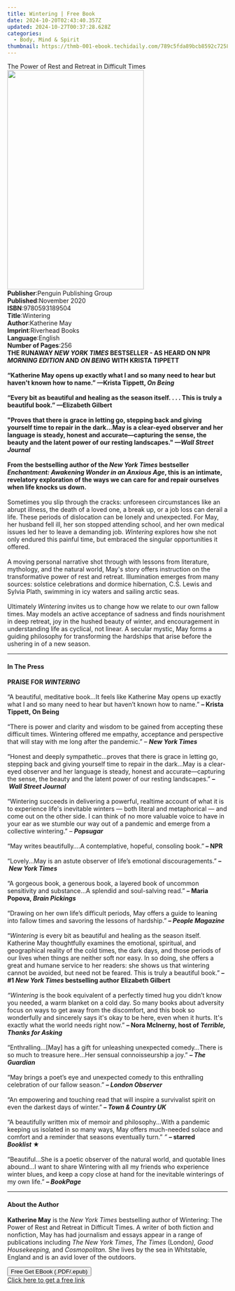 ```yaml
---
title: Wintering | Free Book
date: 2024-10-20T02:43:40.357Z
updated: 2024-10-27T00:37:28.628Z
categories:
  - Body, Mind & Spirit
thumbnail: https://thmb-001-ebook.techidaily.com/789c5fda89bcb8592c725875c944d7bcef4cd35ff93c2e2393adb5bf80e41a5e.jpg
---
```

<main id="book-container">
  <div class="flex flex-col">
    <div class="book-brief flex-1 py-6 px-4 sm:p-6 md:py-10 md:px-8">
      <!-- brief-->
      <div class="book-brief-main">
        The Power of Rest and Retreat in Difficult Times
      </div>
    </div>
    <div
      class="book-meta-info flex-1 grid gap-4 col-start-1 col-end-3 row-start-1 sm:mb-6 sm:grid-cols-4 lg:gap-6 lg:col-start-2 lg:row-end-6 lg:row-span-6 lg:mb-0"
    >
      <div
        class="book-meta-info-left place-content-center mt-4 p-4 text-sm leading-6 col-start-2 col-span-2 dark:text-slate-400"
      >
        <img
          class="w-full h-500 object-cover rounded-lg sm:h-255 sm:col-span-2 lg:col-span-full"
          src="https://img-001-ebook.techidaily.com/755fc4704adf1dede499d498c78f3d6a31adae8f46c76071b336cd7e95e34983.jpg"
          alt=""
          width="312"
          height="500"
        />
      </div>
      <div
        class="book-meta-info-right mt-2 col-start-1 row-start-2 col-span-3 self-center"
      >
        <!-- meta data  -->
        <div class="flex flex-col px-4 md:px-8">
          <div class="flex-1">
            <strong>Publisher</strong>:<span class="px-2"
              >Penguin Publishing Group</span
            >
          </div>
          <div class="flex-1">
            <strong>Published</strong>:<span class="px-2">November 2020</span>
          </div>
          <div class="flex-1">
            <strong>ISBN</strong>:<span class="px-2">9780593189504</span>
          </div>
          <div class="flex-1">
            <strong>Title</strong>:<span class="px-2">Wintering</span>
          </div>
          <div class="flex-1">
            <strong>Author</strong>:<span class="px-2">Katherine May</span>
          </div>
          <div class="flex-1">
            <strong>Imprint</strong>:<span class="px-2">Riverhead Books</span>
          </div>
          <div class="flex-1">
            <strong>Language</strong>:<span class="px-2">English</span>
          </div>
          <div class="flex-1">
            <strong>Number of Pages</strong>:<span class="px-2">256</span>
          </div>
        </div>
      </div>
    </div>
    <div class="book-description flex-1 py-6 px-4 sm:p-6 md:py-10 md:px-8">
      <div class="book-description-main">
        <div accordion-content="" id="description">
          <b
            >THE RUNAWAY <i>NEW YORK TIMES</i> BESTSELLER - AS HEARD ON NPR
            <i>MORNING EDITION</i> AND <i>ON BEING</i> WITH KRISTA TIPPETT<br /><br />“Katherine
            May opens up exactly what I and so many need to hear but haven't
            known how to name.”&nbsp;—Krista Tippett, <i>On Being</i
            ><br /><br />“Every bit as beautiful and healing as the season
            itself. . . . This is truly a beautiful book.”&nbsp;—Elizabeth
            Gilbert&nbsp;&nbsp;<br /><br />"Proves that there is grace in
            letting go, stepping back and giving yourself time to repair in the
            dark...May is a clear-eyed observer and her language is steady,
            honest and accurate—capturing the sense, the beauty and the latent
            power of our resting landscapes." <i>—Wall Street Journal</i
            ><br /><br />From the bestselling author of the
            <i>New York Times</i> bestseller
            <i>Enchantment: Awakening Wonder in an Anxious Age</i>, this is an
            intimate, revelatory exploration of the ways we can care for and
            repair ourselves when life knocks us down.<br /></b
          ><br />
          Sometimes you slip through the cracks: unforeseen circumstances like
          an abrupt illness, the death of a loved one, a break up, or a job loss
          can derail a life. These periods of dislocation can be lonely and
          unexpected. For May, her husband fell ill, her son stopped attending
          school, and her own medical issues led her to leave a demanding job.
          <i>Wintering</i> explores how she not only endured this painful time,
          but embraced the singular opportunities it offered.<br /><br />A
          moving personal narrative shot through with lessons from literature,
          mythology, and the natural world, May's story offers instruction on
          the transformative power of rest and retreat. Illumination emerges
          from many sources: solstice celebrations and dormice hibernation, C.S.
          Lewis and Sylvia Plath, swimming in icy waters and sailing arctic
          seas. <br /><br />Ultimately <i>Wintering</i> invites us to change how
          we relate to our own fallow times. May models an active acceptance of
          sadness and finds nourishment in deep retreat, joy in the hushed
          beauty of winter, and encouragement in understanding life as cyclical,
          not linear. A secular mystic, May forms a guiding philosophy for
          transforming the hardships that arise before the ushering in of a new
          season.
        </div>
        <div class="accordion-fader"></div>
      </div>
    </div>
    <div class="book-excerpts flex-1 py-6 px-4 sm:p-6 md:py-10 md:px-8">
      <!-- excerpts-->
      <div class="book-excerpts-main">
        <hr />
        <h4 class="placeholder placeholder-heading">
          <span>In The Press</span>
        </h4>
        <p>
          <b>PRAISE FOR <i>WINTERING</i></b
          ><br /><br />“A beautiful, meditative book…It feels like Katherine May
          opens up exactly what I and so many need to hear but haven’t known how
          to name.” <b>–&nbsp;Krista Tippett, On Being</b><br /><br />“There is
          power and clarity and wisdom to be gained from accepting these
          difficult times. Wintering offered me&nbsp;empathy, acceptance and
          perspective that will stay with me long after the pandemic.” –
          <b><i>New York Times</i> </b><br /><br />“Honest and deeply
          sympathetic...proves that there is grace in letting go, stepping back
          and giving yourself time to repair in the dark...May is a clear-eyed
          observer and her language is steady, honest and accurate—capturing the
          sense, the beauty and the latent power of our resting landscapes.”
          <b>–&nbsp;<i>Wall Street Journal</i></b
          ><br />
          &nbsp;<br />“Wintering&nbsp;succeeds in delivering a powerful,
          realtime account of what it is to experience life's inevitable winters
          — both literal and metaphorical — and come out on the other side. I
          can think of no more valuable voice to have in your ear as we stumble
          our way out of a pandemic and emerge from a collective wintering.” –
          <b><i>Popsugar</i></b
          ><br /><br />
          “May writes beautifully….A contemplative, hopeful, consoling book.”<b
            >&nbsp;<b>–&nbsp;</b>NPR</b
          ><br />
          &nbsp;<br />“Lovely...May&nbsp;is an astute observer of life’s
          emotional discouragements.” <b>–&nbsp;<i>New York Times</i></b
          ><br /><b
            ><i><br /></i></b
          >“A gorgeous book, a generous book, a layered book of uncommon
          sensitivity and substance…A splendid and soul-salving read.”&nbsp;<i
            ><b>–&nbsp;</b></i
          ><b>Maria Popova,&nbsp;<i>Brain Pickings</i></b
          ><br /><br />“Drawing on her own life’s difficult periods, May offers
          a guide to leaning into fallow times and savoring the lessons of
          hardship.” <b><i>– People Magazine</i></b
          ><br /><br />“<i>Wintering</i>&nbsp;is every bit as beautiful and
          healing as the season itself. Katherine May thoughtfully examines the
          emotional, spiritual, and geographical reality of the cold times, the
          dark days, and those periods of our lives when things are neither soft
          nor easy. In so doing, she offers a great and humane service to her
          readers: she shows us that wintering cannot be avoided, but need not
          be feared. This is truly a beautiful book.”&nbsp;<b
            >– #1&nbsp;<i>New York Times</i>&nbsp;bestselling author</b
          >&nbsp;<b>Elizabeth Gilbert</b><br />
          &nbsp;<br /><i>“Wintering</i>&nbsp;is the book equivalent of a
          perfectly timed hug you didn’t know you needed, a warm blanket on a
          cold day. So many books about adversity focus on ways to get away from
          the discomfort, and this book so wonderfully and sincerely says it's
          okay to be here, even when it hurts. It's exactly what the world needs
          right now.”&nbsp;<b
            >–&nbsp;Nora McInerny, host of&nbsp;<i
              >Terrible, Thanks for Asking</i
            ></b
          ><br />
          &nbsp;<br />
          “Enthralling…[May] has a gift for unleashing unexpected comedy…There
          is so much to treasure here…Her sensual connoisseurship a
          joy.”&nbsp;<b>–&nbsp;<i>The Guardian</i></b
          ><br />
          &nbsp;<br />
          “May brings a poet’s eye and unexpected comedy to this enthralling
          celebration of our fallow season.”&nbsp;<b
            >– <i>London&nbsp;Observer</i></b
          ><br /><br />“An empowering and touching read that will inspire a
          survivalist spirit on even the darkest days of winter.”<b>
            – <i>Town &amp; Country UK<br /><br /></i></b
          >“A&nbsp;beautifully written mix of memoir and philosophy...With a
          pandemic keeping us isolated in so many ways, May offers much-needed
          solace and comfort and a reminder that seasons eventually turn.”<i
            >&nbsp;”&nbsp;<b>–</b></i
          ><b>&nbsp;starred <i>Booklist&nbsp;</i>★</b><i>&nbsp;&nbsp;</i
          ><br /><br />“Beautiful...She is a poetic observer of the natural
          world, and quotable lines abound...I want to share Wintering with all
          my friends who experience winter blues, and keep a copy close at hand
          for the inevitable winterings of my own life.”&nbsp;<b
            >–&nbsp;<i>BookPage</i></b
          >
        </p>
      </div>
    </div>
    <div class="book-about-author flex-1 py-6 px-4 sm:p-6 md:py-10 md:px-8">
      <!-- about author-->
      <div class="book-main-author-main">
        <hr />
        <h4 class="placeholder placeholder-heading">
          <span>About the Author</span>
        </h4>
        <p>
          <b>Katherine May</b> is the <i>New York Times</i> bestselling author
          of Wintering: The Power of Rest and Retreat in Difficult Times. A
          writer of both fiction and nonfiction, May has had journalism and
          essays appear in a range of publications including
          <i>The New York Times</i>, <i>The Times</i> (London<i
            >), Good Housekeeping,</i
          >
          and <i>Cosmopolitan.</i> She lives by the sea in Whitstable, England
          and is an avid lover of the outdoors.
        </p>
      </div>
    </div>
    <div class="book-free-get flex-1 py-6 px-4 sm:p-6 md:py-10 md:px-8">
      <button
        id="btn-free-get"
        class="bg-blue-500 hover:bg-blue-700 text-white font-bold py-2 px-4 rounded"
      >
        Free Get EBook (.PDF/.epub)
      </button>
      <div id="countdown-display" class="px-2 text-lg mt-2"></div>
      <a
        id="free-link"
        class="hidden bg-blue-500 hover:bg-blue-700 text-white font-bold py-2 px-4 rounded"
        href="https://www.ebooks.com/en-us/book/209972388/wintering/katherine-may/"
        target="_blank"
        >Click here to get a free link</a
      >
    </div>
    <script>
      let countdownTime = 0;
      let countdownInterval = null;
      document
        .getElementById('btn-free-get')
        .addEventListener('click', startCountdown);
      function startCountdown() {
        countdownTime = new Date().getTime() + 60000 * 3;
        countdownInterval = setInterval(updateCountdown, 1000);
        document.getElementById('btn-free-get').disabled = true;
        document
          .getElementById('btn-free-get')
          .classList.add('bg-gray-500', 'cursor-not-allowed');
      }
      function updateCountdown() {
        let currentTime = new Date().getTime();
        let timeLeft = countdownTime - currentTime;
        let secondsLeft = Math.floor(timeLeft / 1000);
        document.getElementById('countdown-display').innerHTML =
          `Remaining time: ${secondsLeft} seconds.`;
        if (secondsLeft <= 0) {
          clearInterval(countdownInterval);
          document.getElementById('btn-free-get').classList.add('hidden');
          document.getElementById('free-link').classList.remove('hidden');
          document.getElementById('countdown-display').innerHTML = '';
        }
      }
    </script>
  </div>
</main>

<ins class="adsbygoogle"
      style="display:block"
      data-ad-client="ca-pub-7571918770474297"
      data-ad-slot="8358498916"
      data-ad-format="auto"
      data-full-width-responsive="true"></ins>
    